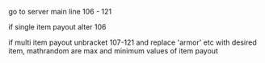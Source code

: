go to server main line 
106 - 121

if single item payout alter 106

if multi item payout unbracket 107-121 and replace 'armor' etc with desired item,
 mathrandom are max and minimum values of item payout